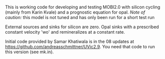 This is working code for developing and testing MOBI2.0 with silicon cycling (mainly from Karin Kvale) and a prognostic equation for opal.
*Note of caution:* this model is not tuned and has only been run for a short test run

External sources and sinks for silicon are zero.
Opal sinks with a prescribed constant velocity 'wo' and remineralizes at a constant rate.

Initial code provided by Samar Khatiwala is in the 08 updates at https://github.com/andreasschmittner/UVic2.9. You need that code to run this version (see mk.in).

